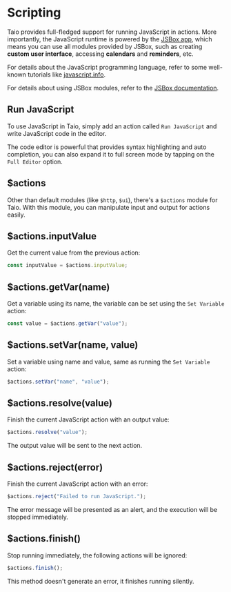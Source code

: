 # Scripting

Taio provides full-fledged support for running JavaScript in actions. More importantly, the JavaScript runtime is powered by the [JSBox app](https://apps.apple.com/us/app/id1312014438), which means you can use all modules provided by JSBox, such as creating **custom user interface**, accessing **calendars** and **reminders**, etc.

For details about the JavaScript programming language, refer to some well-known tutorials like [javascript.info](https://javascript.info/).

For details about using JSBox modules, refer to the [JSBox documentation](https://docs.xteko.com/#/en/).

## Run JavaScript

To use JavaScript in Taio, simply add an action called `Run JavaScript` and write JavaScript code in the editor.

The code editor is powerful that provides syntax highlighting and auto completion, you can also expand it to full screen mode by tapping on the `Full Editor` option.

## $actions

Other than default modules (like `$http`, `$ui`), there's a `$actions` module for Taio. With this module, you can manipulate input and output for actions easily.

## $actions.inputValue

Get the current value from the previous action:

```js
const inputValue = $actions.inputValue;
```

## $actions.getVar(name)

Get a variable using its name, the variable can be set using the `Set Variable` action:

```js
const value = $actions.getVar("value");
```

## $actions.setVar(name, value)

Set a variable using name and value, same as running the `Set Variable` action:

```js
$actions.setVar("name", "value");
```

## $actions.resolve(value)

Finish the current JavaScript action with an output value:

```js
$actions.resolve("value");
```

The output value will be sent to the next action.

## $actions.reject(error)

Finish the current JavaScript action with an error:

```js
$actions.reject("Failed to run JavaScript.");
```

The error message will be presented as an alert, and the execution will be stopped immediately.

## $actions.finish()

Stop running immediately, the following actions will be ignored:

```js
$actions.finish();
```

This method doesn't generate an error, it finishes running silently.